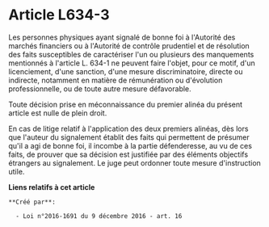 # Article L634-3

Les personnes physiques ayant signalé de bonne foi à l'Autorité des  marchés financiers ou à l'Autorité de contrôle
prudentiel et de  résolution des faits susceptibles de caractériser l'un ou plusieurs des  manquements mentionnés à l'article
L. 634-1 ne peuvent faire l'objet,  pour ce motif, d'un licenciement, d'une sanction, d'une mesure  discriminatoire, directe
ou indirecte, notamment en matière de  rémunération ou d'évolution professionnelle, ou de toute autre mesure  défavorable. 

Toute décision prise en méconnaissance du premier alinéa du présent article est nulle de plein droit. 

En cas de litige relatif à l'application des deux premiers alinéas, dès  lors que l'auteur du signalement établit des faits
qui permettent de  présumer qu'il a agi de bonne foi, il incombe à la partie défenderesse,  au vu de ces faits, de prouver
que sa décision est justifiée par des  éléments objectifs étrangers au signalement. Le juge peut ordonner toute  mesure
d'instruction utile.

**Liens relatifs à cet article**

	**Créé par**:

	  - Loi n°2016-1691 du 9 décembre 2016 - art. 16

